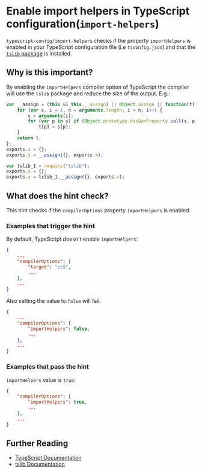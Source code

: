 # Enable import helpers in TypeScript configuration(`import-helpers`)

`typescript-config/import-helpers` checks if the property `importHelpers`
is enabled in your TypeScript configuration file (i.e `tsconfig.json`) and
that the [`tslib` package][tslib package] is installed.

## Why is this important?

By enabling the `importHelpers` compiler option of TypeScript the compiler will
use the `tslib` package and reduce the size of the output. E.g.:

<!-- eslint-disable -->

```js
var __assign = (this && this.__assign) || Object.assign || function(t) {
    for (var s, i = 1, n = arguments.length; i < n; i++) {
        s = arguments[i];
        for (var p in s) if (Object.prototype.hasOwnProperty.call(s, p))
            t[p] = s[p];
    }
    return t;
};
exports.x = {};
exports.y = __assign({}, exports.x);
```

<!-- eslint-disable -->

```js
var tslib_1 = require("tslib");
exports.x = {};
exports.y = tslib_1.__assign({}, exports.x);
```

## What does the hint check?

This hint checks if the `compilerOptions` property `importHelpers` is enabled.

### Examples that **trigger** the hint

By default, TypeScript doesn't enable `importHelpers`:

```json
{
    ...
    "compilerOptions": {
        "target": "es5",
        ...
    },
    ...
}
```

Also setting the value to `false` will fail:

```json
{
    ...
    "compilerOptions": {
        "importHelpers": false,
        ...
    },
    ...
}
```

### Examples that **pass** the hint

`importHelpers` value is `true`:

```json
{
    "compilerOptions": {
        "importHelpers": true,
        ...
    },
    ...
}
```

## Further Reading

* [TypeScript Documentation][typescript docs]
* [tslib Documentation][tslib docs]

[tslib docs]: https://github.com/Microsoft/tslib
[tslib package]: https://www.npmjs.com/package/tslib
[typescript docs]: https://www.typescriptlang.org/docs/home.html
